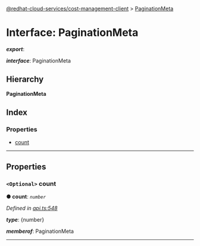 [@redhat-cloud-services/cost-management-client](../README.md) > [PaginationMeta](../interfaces/paginationmeta.md)

# Interface: PaginationMeta

*__export__*: 

*__interface__*: PaginationMeta

## Hierarchy

**PaginationMeta**

## Index

### Properties

* [count](paginationmeta.md#count)

---

## Properties

<a id="count"></a>

### `<Optional>` count

**● count**: *`number`*

*Defined in [api.ts:548](https://github.com/rvsia/javascript-clients/blob/master/packages/cost-management/api.ts#L548)*

*__type__*: {number}

*__memberof__*: PaginationMeta

___

